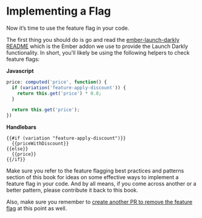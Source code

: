 # Implementing a Flag

Now it’s time to use the feature flag in your code.

The first thing you should do is go and  read the [ember-launch-darkly README](https://github.com/kayako/ember-launch-darkly/blob/master/README.md) which is the Ember addon we use to provide the Launch Darkly functionality. In short, you'll likely be using the following helpers to check feature flags:

**Javascript**

```js
price: computed('price', function() {
  if (variation('feature-apply-discount')) {
    return this.get('price') * 0.8;
  }

  return this.get('price');
})
```

**Handlebars**

```Handlebars
{{#if (variation "feature-apply-discount")}}
  {{priceWithDiscount}}
{{else}}
  {{price}}
{{/if}}
```

Make sure you refer to the feature flagging best practices and patterns section of this book for ideas on some effective ways to implement a feature flag in your code. And by all means, if you come across another or a better pattern, please contribute it back to this book.

Also, make sure you remember to [create another PR to remove the feature flag](/feature-flags/when-to-remove-feature-flags.md) at this point as well.



